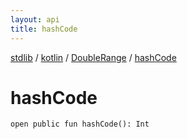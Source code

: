 ```yaml
---
layout: api
title: hashCode
---
```

[stdlib](../../index.html) / [kotlin](../index.html) / [DoubleRange](index.html) / [hashCode](hashCode.html)

# hashCode

```
open public fun hashCode(): Int
```

